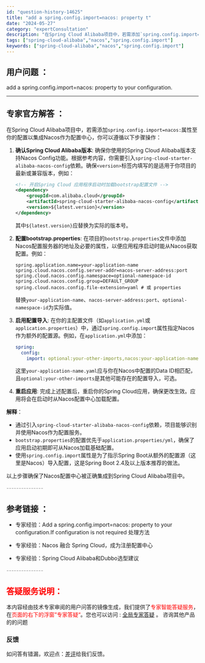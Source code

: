 ```yaml
---
id: "question-history-14625"
title: "add a spring.config.import=nacos: property t"
date: "2024-05-27"
category: "expertConsultation"
description: "在Spring Cloud Alibaba项目中，若需添加`spring.config.import=nacos:`属性至你的配置以集成Nacos作为配置中心，你可以遵循以下步骤操作：1. **确认Spring Cloud Alibaba版本**: 确保你使用的Spring Cloud Alibab"
tags: ["spring-cloud-alibaba","nacos","spring.config.import"]
keywords: ["spring-cloud-alibaba","nacos","spring.config.import"]
---
```


## 用户问题 ： 
 add a spring.config.import=nacos: property to your configuration.  

---------------
## 专家官方解答 ：

在Spring Cloud Alibaba项目中，若需添加`spring.config.import=nacos:`属性至你的配置以集成Nacos作为配置中心，你可以遵循以下步骤操作：

1. **确认Spring Cloud Alibaba版本**: 确保你使用的Spring Cloud Alibaba版本支持Nacos Config功能。根据参考内容，你需要引入`spring-cloud-starter-alibaba-nacos-config`依赖。确保`<version>`标签内填写的是适用于你项目的最新或兼容版本，例如：
   ```xml
   <!-- 开启Spring Cloud 应用程序启动时加载bootstrap配置文件 -->
   <dependency>
       <groupId>com.alibaba.cloud</groupId>
       <artifactId>spring-cloud-starter-alibaba-nacos-config</artifactId>
       <version>${latest.version}</version>
   </dependency>
   ```
   其中`${latest.version}`应替换为实际的版本号。

2. **配置bootstrap.properties**: 在项目的`bootstrap.properties`文件中添加Nacos配置服务器的地址及必要的属性，以便应用程序启动时能从Nacos获取配置。例如：
   ```properties
   spring.application.name=your-application-name
   spring.cloud.nacos.config.server-addr=nacos-server-address:port
   spring.cloud.nacos.config.namespace=optional-namespace-id
   spring.cloud.nacos.config.group=DEFAULT_GROUP
   spring.cloud.nacos.config.file-extension=yaml # 或 properties
   ```
   替换`your-application-name`、`nacos-server-address:port`、`optional-namespace-id`为实际值。

3. **启用配置导入**: 在你的主配置文件（如`application.yml`或`application.properties`）中，通过`spring.config.import`属性指定Nacos作为额外的配置源。例如，在`application.yml`中添加：
   ```yaml
   spring:
     config:
       import: optional:your-other-imports,nacos:your-application-name.yaml
   ```
   这里`your-application-name.yaml`应与你在Nacos中配置的Data ID相匹配，且`optional:your-other-imports`是其他可能存在的配置导入，可选。

4. **重启应用**: 完成上述配置后，重启你的Spring Cloud应用，确保更改生效。应用将会在启动时从Nacos配置中心加载配置。

**解释**：
- 通过引入`spring-cloud-starter-alibaba-nacos-config`依赖，项目能够识别并使用Nacos作为配置服务。
- `bootstrap.properties`的配置优先于`application.properties/yml`，确保了应用启动初期即可从Nacos加载基础配置。
- 使用`spring.config.import`属性是为了指示Spring Boot从额外的配置源（这里是Nacos）导入配置，这是Spring Boot 2.4及以上版本推荐的做法。

以上步骤确保了Nacos配置中心被正确集成到Spring Cloud Alibaba项目中。


<font color="#949494">---------------</font> 


## 参考链接 ：

* 专家经验：Add a spring.config.import=nacos: property to your configuration.If configuration is not required 处理方法 
 
 * 专家经验：Nacos 融合 Spring Cloud，成为注册配置中心 
 
 * 专家经验：Spring Cloud Alibaba和Dubbo选型建议 


 <font color="#949494">---------------</font> 
 


## <font color="#FF0000">答疑服务说明：</font> 

本内容经由技术专家审阅的用户问答的镜像生成，我们提供了<font color="#FF0000">专家智能答疑服务</font>，在<font color="#FF0000">页面的右下的浮窗”专家答疑“</font>。您也可以访问 : [全局专家答疑](https://answer.opensource.alibaba.com/docs/intro) 。 咨询其他产品的的问题

### 反馈
如问答有错漏，欢迎点：[差评](https://ai.nacos.io/user/feedbackByEnhancerGradePOJOID?enhancerGradePOJOId=14627)给我们反馈。
